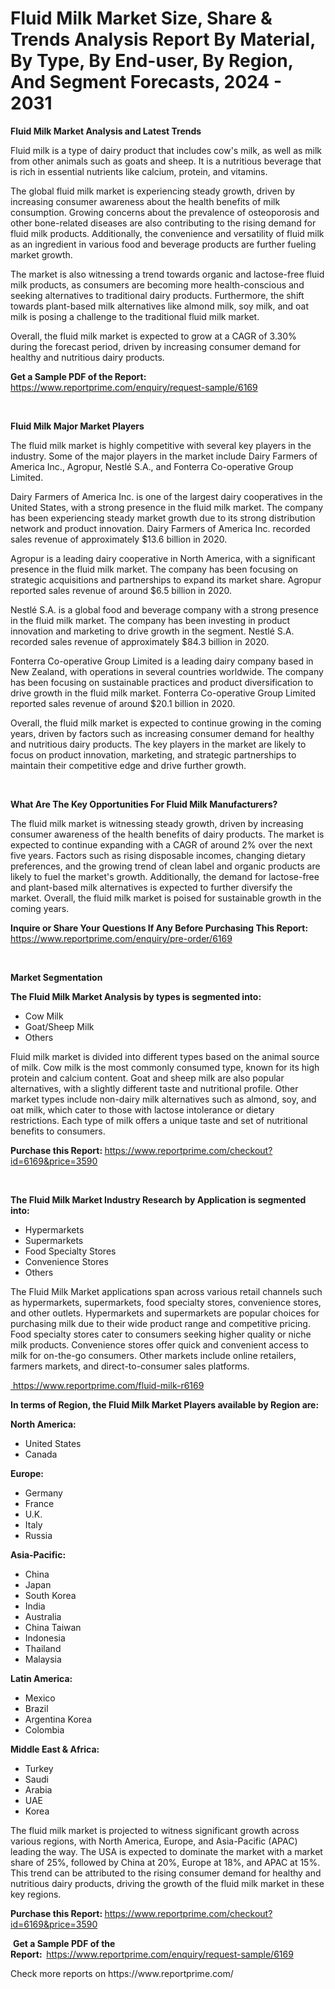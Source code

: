 <p><h1>Fluid Milk Market Size, Share & Trends Analysis Report By Material, By Type, By End-user, By Region, And Segment Forecasts, 2024 - 2031</h1></p><p><strong>Fluid Milk Market Analysis and Latest Trends</strong></p>
<p><p>Fluid milk is a type of dairy product that includes cow's milk, as well as milk from other animals such as goats and sheep. It is a nutritious beverage that is rich in essential nutrients like calcium, protein, and vitamins.</p><p>The global fluid milk market is experiencing steady growth, driven by increasing consumer awareness about the health benefits of milk consumption. Growing concerns about the prevalence of osteoporosis and other bone-related diseases are also contributing to the rising demand for fluid milk products. Additionally, the convenience and versatility of fluid milk as an ingredient in various food and beverage products are further fueling market growth.</p><p>The market is also witnessing a trend towards organic and lactose-free fluid milk products, as consumers are becoming more health-conscious and seeking alternatives to traditional dairy products. Furthermore, the shift towards plant-based milk alternatives like almond milk, soy milk, and oat milk is posing a challenge to the traditional fluid milk market.</p><p>Overall, the fluid milk market is expected to grow at a CAGR of 3.30% during the forecast period, driven by increasing consumer demand for healthy and nutritious dairy products.</p></p>
<p><strong>Get a Sample PDF of the Report:&nbsp;</strong> <a href="https://www.reportprime.com/enquiry/request-sample/6169">https://www.reportprime.com/enquiry/request-sample/6169</a></p>
<p>&nbsp;</p>
<p><strong>Fluid Milk Major Market Players</strong></p>
<p><p>The fluid milk market is highly competitive with several key players in the industry. Some of the major players in the market include Dairy Farmers of America Inc., Agropur, Nestlé S.A., and Fonterra Co-operative Group Limited.</p><p>Dairy Farmers of America Inc. is one of the largest dairy cooperatives in the United States, with a strong presence in the fluid milk market. The company has been experiencing steady market growth due to its strong distribution network and product innovation. Dairy Farmers of America Inc. recorded sales revenue of approximately $13.6 billion in 2020.</p><p>Agropur is a leading dairy cooperative in North America, with a significant presence in the fluid milk market. The company has been focusing on strategic acquisitions and partnerships to expand its market share. Agropur reported sales revenue of around $6.5 billion in 2020.</p><p>Nestlé S.A. is a global food and beverage company with a strong presence in the fluid milk market. The company has been investing in product innovation and marketing to drive growth in the segment. Nestlé S.A. recorded sales revenue of approximately $84.3 billion in 2020.</p><p>Fonterra Co-operative Group Limited is a leading dairy company based in New Zealand, with operations in several countries worldwide. The company has been focusing on sustainable practices and product diversification to drive growth in the fluid milk market. Fonterra Co-operative Group Limited reported sales revenue of around $20.1 billion in 2020.</p><p>Overall, the fluid milk market is expected to continue growing in the coming years, driven by factors such as increasing consumer demand for healthy and nutritious dairy products. The key players in the market are likely to focus on product innovation, marketing, and strategic partnerships to maintain their competitive edge and drive further growth.</p></p>
<p>&nbsp;</p>
<p><strong>What Are The Key Opportunities For Fluid Milk Manufacturers?</strong></p>
<p><p>The fluid milk market is witnessing steady growth, driven by increasing consumer awareness of the health benefits of dairy products. The market is expected to continue expanding with a CAGR of around 2% over the next five years. Factors such as rising disposable incomes, changing dietary preferences, and the growing trend of clean label and organic products are likely to fuel the market's growth. Additionally, the demand for lactose-free and plant-based milk alternatives is expected to further diversify the market. Overall, the fluid milk market is poised for sustainable growth in the coming years.</p></p>
<p><strong>Inquire or Share Your Questions If Any Before Purchasing This Report:</strong> <a href="https://www.reportprime.com/enquiry/pre-order/6169">https://www.reportprime.com/enquiry/pre-order/6169</a></p>
<p>&nbsp;</p>
<p><strong>Market Segmentation</strong></p>
<p><strong>The Fluid Milk Market Analysis by types is segmented into:</strong></p>
<p><ul><li>Cow Milk</li><li>Goat/Sheep Milk</li><li>Others</li></ul></p>
<p><p>Fluid milk market is divided into different types based on the animal source of milk. Cow milk is the most commonly consumed type, known for its high protein and calcium content. Goat and sheep milk are also popular alternatives, with a slightly different taste and nutritional profile. Other market types include non-dairy milk alternatives such as almond, soy, and oat milk, which cater to those with lactose intolerance or dietary restrictions. Each type of milk offers a unique taste and set of nutritional benefits to consumers.</p></p>
<p><strong>Purchase this Report:&nbsp;</strong><a href="https://www.reportprime.com/checkout?id=6169&price=3590">https://www.reportprime.com/checkout?id=6169&price=3590</a></p>
<p>&nbsp;</p>
<p><strong>The Fluid Milk Market Industry Research by Application is segmented into:</strong></p>
<p><ul><li>Hypermarkets</li><li>Supermarkets</li><li>Food Specialty Stores</li><li>Convenience Stores</li><li>Others</li></ul></p>
<p><p>The Fluid Milk Market applications span across various retail channels such as hypermarkets, supermarkets, food specialty stores, convenience stores, and other outlets. Hypermarkets and supermarkets are popular choices for purchasing milk due to their wide product range and competitive pricing. Food specialty stores cater to consumers seeking higher quality or niche milk products. Convenience stores offer quick and convenient access to milk for on-the-go consumers. Other markets include online retailers, farmers markets, and direct-to-consumer sales platforms.</p></p>
<p><a href="https://www.reportprime.com/fluid-milk-r6169">&nbsp;https://www.reportprime.com/fluid-milk-r6169</a></p>
<p><strong>In terms of Region, the Fluid Milk Market Players available by Region are:</strong></p>
<p>
    <p> <strong> North America: </strong>
        <ul>
            <li>United States</li>
            <li>Canada</li>
        </ul>
        </p> 
    <p> <strong> Europe: </strong>
        <ul>
            <li>Germany</li>
            <li>France</li>
            <li>U.K.</li>
            <li>Italy</li>
            <li>Russia</li>
        </ul>
        </p> 
    <p> <strong> Asia-Pacific: </strong>
        <ul>
            <li>China</li>
            <li>Japan</li>
            <li>South Korea</li>
            <li>India</li>
            <li>Australia</li>
            <li>China Taiwan</li>
            <li>Indonesia</li>
            <li>Thailand</li>
            <li>Malaysia</li>
        </ul>
        </p> 
    <p> <strong> Latin America: </strong>
        <ul>
            <li>Mexico</li>
            <li>Brazil</li>
            <li>Argentina Korea</li>
            <li>Colombia</li>
        </ul>
        </p> 
    <p> <strong> Middle East & Africa: </strong>
        <ul>
            <li>Turkey</li>
            <li>Saudi</li>
            <li>Arabia</li>
            <li>UAE</li>
            <li>Korea</li>
        </ul>
    </p>
    </p>
<p><p>The fluid milk market is projected to witness significant growth across various regions, with North America, Europe, and Asia-Pacific (APAC) leading the way. The USA is expected to dominate the market with a market share of 25%, followed by China at 20%, Europe at 18%, and APAC at 15%. This trend can be attributed to the rising consumer demand for healthy and nutritious dairy products, driving the growth of the fluid milk market in these key regions.</p></p>
<p><strong>Purchase this Report: </strong><a href="https://www.reportprime.com/checkout?id=6169&price=3590">https://www.reportprime.com/checkout?id=6169&price=3590</a></p>
<p>&nbsp;<strong>Get a Sample PDF of the Report:&nbsp;&nbsp;</strong><a href="https://www.reportprime.com/enquiry/request-sample/6169">https://www.reportprime.com/enquiry/request-sample/6169</a></p>
<p><strong></strong></p>
<p>Check more reports on https://www.reportprime.com/</p>